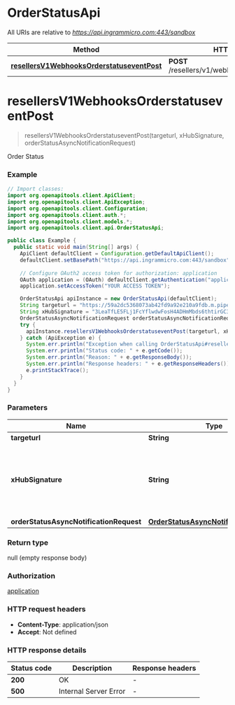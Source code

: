# OrderStatusApi

All URIs are relative to *https://api.ingrammicro.com:443/sandbox*

| Method | HTTP request | Description |
|------------- | ------------- | -------------|
| [**resellersV1WebhooksOrderstatuseventPost**](OrderStatusApi.md#resellersV1WebhooksOrderstatuseventPost) | **POST** /resellers/v1/webhooks/orderstatusevent | Order Status |


<a id="resellersV1WebhooksOrderstatuseventPost"></a>
# **resellersV1WebhooksOrderstatuseventPost**
> resellersV1WebhooksOrderstatuseventPost(targeturl, xHubSignature, orderStatusAsyncNotificationRequest)

Order Status

### Example
```java
// Import classes:
import org.openapitools.client.ApiClient;
import org.openapitools.client.ApiException;
import org.openapitools.client.Configuration;
import org.openapitools.client.auth.*;
import org.openapitools.client.models.*;
import org.openapitools.client.api.OrderStatusApi;

public class Example {
  public static void main(String[] args) {
    ApiClient defaultClient = Configuration.getDefaultApiClient();
    defaultClient.setBasePath("https://api.ingrammicro.com:443/sandbox");
    
    // Configure OAuth2 access token for authorization: application
    OAuth application = (OAuth) defaultClient.getAuthentication("application");
    application.setAccessToken("YOUR ACCESS TOKEN");

    OrderStatusApi apiInstance = new OrderStatusApi(defaultClient);
    String targeturl = "https://59a2dc5368073ab42fd9a92e210a9fdb.m.pipedream.net/"; // String | The webhook url where the request needs to sent.
    String xHubSignature = "3LeaTfLE5FLj1FcYflwdwFosH4ADHmMbds6thtirGC3e9lEkF9/1pt4T2fQQGlxf40EznDBER0b60M75K6ZW0A=="; // String | Ingram Micro creates a signature token by use of a secret key + Event ID. The algorithm to generate the secret ley is given at link https://developer.ingrammicro.com/reseller/article/how-use-webhook-secret-key. Use the event Id in the below sample along with your secret key to generate the key. Alternatively, to send try this out, use a random text to see how it works.
    OrderStatusAsyncNotificationRequest orderStatusAsyncNotificationRequest = new OrderStatusAsyncNotificationRequest(); // OrderStatusAsyncNotificationRequest | 
    try {
      apiInstance.resellersV1WebhooksOrderstatuseventPost(targeturl, xHubSignature, orderStatusAsyncNotificationRequest);
    } catch (ApiException e) {
      System.err.println("Exception when calling OrderStatusApi#resellersV1WebhooksOrderstatuseventPost");
      System.err.println("Status code: " + e.getCode());
      System.err.println("Reason: " + e.getResponseBody());
      System.err.println("Response headers: " + e.getResponseHeaders());
      e.printStackTrace();
    }
  }
}
```

### Parameters

| Name | Type | Description  | Notes |
|------------- | ------------- | ------------- | -------------|
| **targeturl** | **String**| The webhook url where the request needs to sent. | |
| **xHubSignature** | **String**| Ingram Micro creates a signature token by use of a secret key + Event ID. The algorithm to generate the secret ley is given at link https://developer.ingrammicro.com/reseller/article/how-use-webhook-secret-key. Use the event Id in the below sample along with your secret key to generate the key. Alternatively, to send try this out, use a random text to see how it works. | |
| **orderStatusAsyncNotificationRequest** | [**OrderStatusAsyncNotificationRequest**](OrderStatusAsyncNotificationRequest.md)|  | |

### Return type

null (empty response body)

### Authorization

[application](../README.md#application)

### HTTP request headers

 - **Content-Type**: application/json
 - **Accept**: Not defined

### HTTP response details
| Status code | Description | Response headers |
|-------------|-------------|------------------|
| **200** | OK |  -  |
| **500** | Internal Server Error |  -  |

